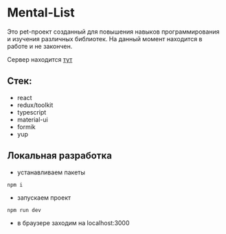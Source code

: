 # Mental-List

Это pet-проект созданный для повышения навыков программирования и изучения различных библиотек. На данный момент находится в работе и не закончен.

Сервер находится [тут](https://github.com/devegorcheg/mental-list-api)

## Стек:

- react
- redux/toolkit
- typescript
- material-ui
- formik
- yup

## Локальная разработка

- устанавливаем пакеты

```
npm i
```

- запускаем проект

```
npm run dev
```

- в браузере заходим на localhost:3000
